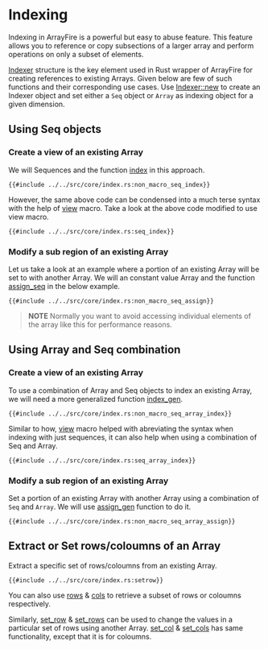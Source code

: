 # Indexing

Indexing in ArrayFire is a powerful but easy to abuse feature. This feature allows you to reference
or copy subsections of a larger array and perform operations on only a subset of elements.

[Indexer][1] structure is the key element used in Rust wrapper of ArrayFire for creating references
to existing Arrays. Given below are few of such functions and their corresponding use cases. Use
[Indexer::new][2] to create an Indexer object and set either a `Seq` object or `Array` as indexing
object for a given dimension.

## Using Seq objects

### Create a view of an existing Array

We will Sequences and the function [index][3] in this approach. 

```rust,noplaypen
{{#include ../../src/core/index.rs:non_macro_seq_index}}
```
However, the same above code can be condensed into a much terse syntax with the help of [view][11]
macro. Take a look at the above code modified to use view macro.
```rust, noplaypen
{{#include ../../src/core/index.rs:seq_index}}
```

### Modify a sub region of an existing Array

Let us take a look at an example where a portion of an existing Array will be set to with another
Array. We will an constant value Array and the function [assign\_seq][4] in the below example.

```rust,noplaypen
{{#include ../../src/core/index.rs:non_macro_seq_assign}}
```

> **NOTE** Normally you want to avoid accessing individual elements of the array like this for performance reasons.

## Using Array and Seq combination

### Create a view of an existing Array

To use a combination of Array and Seq objects to index an existing Array, we will need a more
generalized function [index\_gen][12].

```rust,noplaypen
{{#include ../../src/core/index.rs:non_macro_seq_array_index}}
```
Similar to how, [view][11] macro helped with abreviating the syntax when indexing with just
sequences, it can also help when using a combination of Seq and Array.
```rust, noplaypen
{{#include ../../src/core/index.rs:seq_array_index}}
```

### Modify a sub region of an existing Array

Set a portion of an existing Array with another Array using a combination of `Seq` and `Array`.
We will use [assign\_gen][13] function to do it.

 ```rust,noplaypen
{{#include ../../src/core/index.rs:non_macro_seq_array_assign}}
 ```

## Extract or Set rows/coloumns of an Array

Extract a specific set of rows/coloumns from an existing Array.

```rust,noplaypen
{{#include ../../src/core/index.rs:setrow}}
```

You can also use [rows][5] & [cols][6] to retrieve a subset of rows or coloumns respectively.

Similarly, [set\_row][7] & [set\_rows][9] can be used to change the values in a particular set of
rows using another Array. [set\_col][8] & [set\_cols][10] has same functionality, except that it is
for coloumns.

[1]: http://arrayfire.org/arrayfire-rust/arrayfire/struct.Indexer.html
[2]: http://arrayfire.org/arrayfire-rust/arrayfire/struct.Indexer.html#method.new
[3]: http://arrayfire.org/arrayfire-rust/arrayfire/fn.index.html
[4]: http://arrayfire.org/arrayfire-rust/arrayfire/fn.assign_seq.html
[5]: http://arrayfire.org/arrayfire-rust/arrayfire/fn.rows.html
[6]: http://arrayfire.org/arrayfire-rust/arrayfire/fn.cols.html
[7]: http://arrayfire.org/arrayfire-rust/arrayfire/fn.set_row.html
[8]: http://arrayfire.org/arrayfire-rust/arrayfire/fn.set_col.html
[9]: http://arrayfire.org/arrayfire-rust/arrayfire/fn.set_rows.html
[10]: http://arrayfire.org/arrayfire-rust/arrayfire/fn.set_cols.html
[11]: http://arrayfire.org/arrayfire-rust/arrayfire/macro.view.html
[12]: http://arrayfire.org/arrayfire-rust/arrayfire/fn.index_gen.html
[13]: http://arrayfire.org/arrayfire-rust/arrayfire/fn.assign_gen.html
